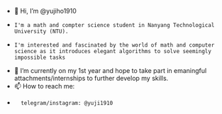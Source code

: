 - 👋  Hi, I’m @yujiho1910
-     I'm a math and compter science student in Nanyang Technological University (NTU).
-     I'm interested and fascinated by the world of math and computer science as it introduces elegant algorithms to solve seemingly impossible tasks
- 🌱  I’m currently on my 1st year and hope to take part in emaningful attachments/internships to further develop my skills.
- 📫  How to reach me:
-       telegram/instagram: @yuji1910

<!---
yujiho1910/yujiho1910 is a ✨ special ✨ repository because its `README.md` (this file) appears on your GitHub profile.
You can click the Preview link to take a look at your changes.
--->
